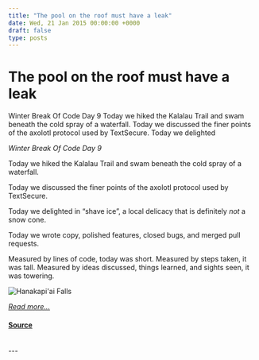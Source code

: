 ```yaml
---
title: "The pool on the roof must have a leak"
date: Wed, 21 Jan 2015 00:00:00 +0000
draft: false
type: posts
---
```

# The pool on the roof must have a leak





 Winter Break Of Code Day 9 Today we hiked the Kalalau Trail and swam beneath the cold spray of a waterfall. Today we discussed the finer points of the axolotl protocol used by TextSecure. Today we delighted

_Winter Break Of Code Day 9_

Today we hiked the Kalalau Trail and swam beneath the cold spray of a waterfall.

Today we discussed the finer points of the axolotl protocol used by TextSecure.

Today we delighted in “shave ice”, a local delicacy that is definitely _not_ a snow cone.

Today we wrote copy, polished features, closed bugs, and merged pull requests.

Measured by lines of code, today was short. Measured by steps taken, it was tall. Measured by ideas discussed, things learned, and sights seen, it was towering.

![Hanakapi'ai Falls](/blog/images/wboc-falls.jpg)

[_Read more..._](https://signal.org/blog/the-pool-on-the-roof-must-have-a-leak/)

#### [Source](https://signal.org/blog/the-pool-on-the-roof-must-have-a-leak/)

<br/>
---
